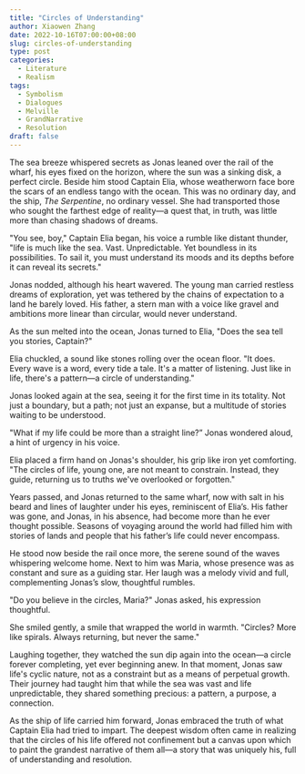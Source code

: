 ```yaml
---
title: "Circles of Understanding"
author: Xiaowen Zhang
date: 2022-10-16T07:00:00+08:00
slug: circles-of-understanding
type: post
categories:
  - Literature
  - Realism
tags:
  - Symbolism
  - Dialogues
  - Melville
  - GrandNarrative
  - Resolution
draft: false
---
```


The sea breeze whispered secrets as Jonas leaned over the rail of the wharf, his eyes fixed on the horizon, where the sun was a sinking disk, a perfect circle. Beside him stood Captain Elia, whose weatherworn face bore the scars of an endless tango with the ocean. This was no ordinary day, and the ship, *The Serpentine*, no ordinary vessel. She had transported those who sought the farthest edge of reality—a quest that, in truth, was little more than chasing shadows of dreams.

"You see, boy," Captain Elia began, his voice a rumble like distant thunder, "life is much like the sea. Vast. Unpredictable. Yet boundless in its possibilities. To sail it, you must understand its moods and its depths before it can reveal its secrets."

Jonas nodded, although his heart wavered. The young man carried restless dreams of exploration, yet was tethered by the chains of expectation to a land he barely loved. His father, a stern man with a voice like gravel and ambitions more linear than circular, would never understand.

As the sun melted into the ocean, Jonas turned to Elia, "Does the sea tell you stories, Captain?"

Elia chuckled, a sound like stones rolling over the ocean floor. "It does. Every wave is a word, every tide a tale. It's a matter of listening. Just like in life, there's a pattern—a circle of understanding."

Jonas looked again at the sea, seeing it for the first time in its totality. Not just a boundary, but a path; not just an expanse, but a multitude of stories waiting to be understood.

"What if my life could be more than a straight line?” Jonas wondered aloud, a hint of urgency in his voice.

Elia placed a firm hand on Jonas's shoulder, his grip like iron yet comforting. "The circles of life, young one, are not meant to constrain. Instead, they guide, returning us to truths we've overlooked or forgotten."

Years passed, and Jonas returned to the same wharf, now with salt in his beard and lines of laughter under his eyes, reminiscent of Elia’s. His father was gone, and Jonas, in his absence, had become more than he ever thought possible. Seasons of voyaging around the world had filled him with stories of lands and people that his father’s life could never encompass.

He stood now beside the rail once more, the serene sound of the waves whispering welcome home. Next to him was Maria, whose presence was as constant and sure as a guiding star. Her laugh was a melody vivid and full, complementing Jonas’s slow, thoughtful rumbles.

"Do you believe in the circles, Maria?" Jonas asked, his expression thoughtful.

She smiled gently, a smile that wrapped the world in warmth. "Circles? More like spirals. Always returning, but never the same."

Laughing together, they watched the sun dip again into the ocean—a circle forever completing, yet ever beginning anew. In that moment, Jonas saw life's cyclic nature, not as a constraint but as a means of perpetual growth. Their journey had taught him that while the sea was vast and life unpredictable, they shared something precious: a pattern, a purpose, a connection.

As the ship of life carried him forward, Jonas embraced the truth of what Captain Elia had tried to impart. The deepest wisdom often came in realizing that the circles of his life offered not confinement but a canvas upon which to paint the grandest narrative of them all—a story that was uniquely his, full of understanding and resolution.